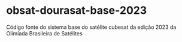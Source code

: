 # obsat-dourasat-base-2023
Código fonte do sistema base do satélite cubesat da edição 2023 da Olimíada Brasileira de Satélites
